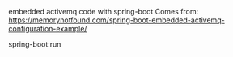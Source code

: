 embedded activemq code with spring-boot
Comes from: https://memorynotfound.com/spring-boot-embedded-activemq-configuration-example/

spring-boot:run